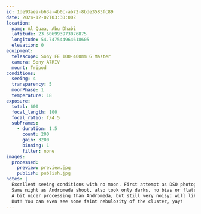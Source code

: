 ```yaml
---
id: 1de93aea-b63a-4b0c-ab72-8bde3583fc89
date: 2024-12-02T03:30:00Z
location:
  name: Al Quaa, Abu Dhabi
  latitude: 23.606993973076875
  longitude: 54.747544964618605
  elevation: 0
equipment:
  telescope: Sony FE 100-400mm G Master
  camera: Sony A7RIV
  mount: Tripod
conditions:
  seeing: 4
  transparency: 5
  moonPhase: 1
  temperature: 18
exposure:
  total: 600
  focal_length: 100
  focal_ratio: f/4.5
  subFrames:
    - duration: 1.5
      count: 200
      gain: 3200
      binning: 1
      filter: none
images:
  processed:
    preview: preview.jpg
    publish: publish.jpg
notes: |
  Excellent seeing conditions with no moon. First attempt as DSO photography. Used very fast exposure time: 1.5s with ~200 frames, ~150 useable. <br />
  Same night as Andromeda shoot, also took only darks, no bias or flats. <br />
  A bit nicer processing than Andromeda, but still very noisy: will likely try to reprocess with PixInsight and update the description if I reuppload. <br />
  But! You can even see some faint nebulosity of the cluster, yay!
---
```

